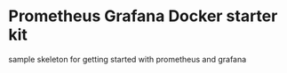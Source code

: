 # Prometheus Grafana Docker starter kit
sample skeleton for getting started with prometheus and grafana 
